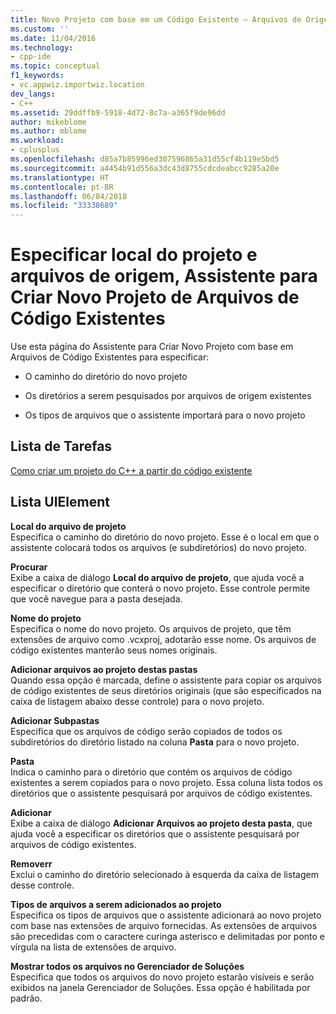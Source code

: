 ```yaml
---
title: Novo Projeto com base em um Código Existente – Arquivos de Origem (Visual C++) | Microsoft Docs
ms.custom: ''
ms.date: 11/04/2016
ms.technology:
- cpp-ide
ms.topic: conceptual
f1_keywords:
- vc.appwiz.importwiz.location
dev_langs:
- C++
ms.assetid: 29ddffb9-5918-4d72-8c7a-a365f9de96dd
author: mikeblome
ms.author: mblome
ms.workload:
- cplusplus
ms.openlocfilehash: d85a7b85996ed307596865a31d55cf4b119e5bd5
ms.sourcegitcommit: a4454b91d556a3dc43d8755cdcdeabcc9285a20e
ms.translationtype: HT
ms.contentlocale: pt-BR
ms.lasthandoff: 06/04/2018
ms.locfileid: "33338689"
---
```

# <a name="specify-project-location-and-source-files-create-new-project-from-existing-code-files-wizard"></a>Especificar local do projeto e arquivos de origem, Assistente para Criar Novo Projeto de Arquivos de Código Existentes
Use esta página do Assistente para Criar Novo Projeto com base em Arquivos de Código Existentes para especificar:  
  
-   O caminho do diretório do novo projeto  
  
-   Os diretórios a serem pesquisados por arquivos de origem existentes  
  
-   Os tipos de arquivos que o assistente importará para o novo projeto  
  
## <a name="task-list"></a>Lista de Tarefas  
 [Como criar um projeto do C++ a partir do código existente](../ide/how-to-create-a-cpp-project-from-existing-code.md)  
  
## <a name="uielement-list"></a>Lista UIElement  
 **Local do arquivo de projeto**  
 Especifica o caminho do diretório do novo projeto. Esse é o local em que o assistente colocará todos os arquivos (e subdiretórios) do novo projeto.  
  
 **Procurar**  
 Exibe a caixa de diálogo **Local do arquivo de projeto**, que ajuda você a especificar o diretório que conterá o novo projeto. Esse controle permite que você navegue para a pasta desejada.  
  
 **Nome do projeto**  
 Especifica o nome do novo projeto. Os arquivos de projeto, que têm extensões de arquivo como .vcxproj, adotarão esse nome. Os arquivos de código existentes manterão seus nomes originais.  
  
 **Adicionar arquivos ao projeto destas pastas**  
 Quando essa opção é marcada, define o assistente para copiar os arquivos de código existentes de seus diretórios originais (que são especificados na caixa de listagem abaixo desse controle) para o novo projeto.  
  
 **Adicionar Subpastas**  
 Especifica que os arquivos de código serão copiados de todos os subdiretórios do diretório listado na coluna **Pasta** para o novo projeto.  
  
 **Pasta**  
 Indica o caminho para o diretório que contém os arquivos de código existentes a serem copiados para o novo projeto. Essa coluna lista todos os diretórios que o assistente pesquisará por arquivos de código existentes.  
  
 **Adicionar**  
 Exibe a caixa de diálogo **Adicionar Arquivos ao projeto desta pasta**, que ajuda você a especificar os diretórios que o assistente pesquisará por arquivos de código existentes.  
  
 **Removerr**  
 Exclui o caminho do diretório selecionado à esquerda da caixa de listagem desse controle.  
  
 **Tipos de arquivos a serem adicionados ao projeto**  
 Especifica os tipos de arquivos que o assistente adicionará ao novo projeto com base nas extensões de arquivo fornecidas. As extensões de arquivos são precedidas com o caractere curinga asterisco e delimitadas por ponto e vírgula na lista de extensões de arquivo.  
  
 **Mostrar todos os arquivos no Gerenciador de Soluções**  
 Especifica que todos os arquivos do novo projeto estarão visíveis e serão exibidos na janela Gerenciador de Soluções. Essa opção é habilitada por padrão.